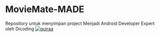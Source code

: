 # MovieMate-MADE
Repository untuk menyimpan project Menjadi Android Developer Expert oleh Dicoding
[![quiraa](https://circleci.com/gh/quiraa/MADEMovieMate.svg?style=svg)](https://circleci.com/gh/quiraa/MADEMovieMate)
